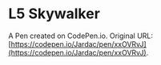# L5 Skywalker

A Pen created on CodePen.io. Original URL: [https://codepen.io/Jardac/pen/xxOVRvJ](https://codepen.io/Jardac/pen/xxOVRvJ).


